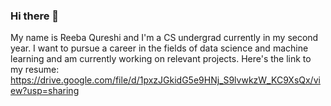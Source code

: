 ### Hi there 👋
My name is Reeba Qureshi and I'm a CS undergrad currently in my second year.
I want to pursue a career in the fields of data science and machine learning and am currently working on relevant projects.
Here's the link to my resume: https://drive.google.com/file/d/1pxzJGkidG5e9HNj_S9lvwkzW_KC9XsQx/view?usp=sharing

<!--
**reeba212/reeba212** is a ✨ _special_ ✨ repository because its `README.md` (this file) appears on your GitHub profile.

Here are some ideas to get you started:

- 🔭 I’m currently working on ...
- 🌱 I’m currently learning ...
- 👯 I’m looking to collaborate on ...
- 🤔 I’m looking for help with ...
- 💬 Ask me about ...
- 📫 How to reach me: ...
- 😄 Pronouns: ...
- ⚡ Fun fact: ...
-->
